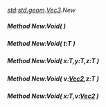 _[std](../../modules/std/std-module.md):[std.geom](../../modules/std/std-geom.md).[Vec3<T>](../../modules/std/std-geom-vec3.md).New_
##### Method New:Void(  )
##### Method New:Void( t:T )
##### Method New:Void( x:T,y:T,z:T )
##### Method New:Void( v:[Vec2](../../modules/std/std-geom-vec2.md)<T>,z:T )
##### Method New:Void( x:T,v:[Vec2](../../modules/std/std-geom-vec2.md)<T> )
